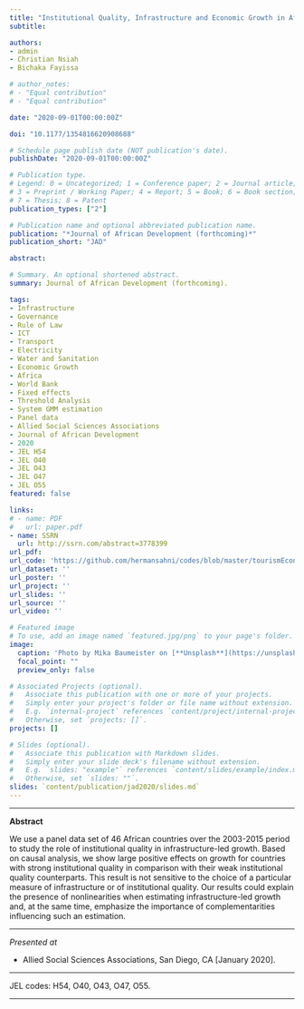 ```yaml
---
title: "Institutional Quality, Infrastructure and Economic Growth in Africa"
subtitle: 

authors:
- admin
- Christian Nsiah
- Bichaka Fayissa

# author_notes:
# - "Equal contribution"
# - "Equal contribution"

date: "2020-09-01T00:00:00Z"

doi: "10.1177/1354816620908688"

# Schedule page publish date (NOT publication's date).
publishDate: "2020-09-01T00:00:00Z"

# Publication type.
# Legend: 0 = Uncategorized; 1 = Conference paper; 2 = Journal article;
# 3 = Preprint / Working Paper; 4 = Report; 5 = Book; 6 = Book section;
# 7 = Thesis; 8 = Patent
publication_types: ["2"]

# Publication name and optional abbreviated publication name.
publication: "*Journal of African Development (forthcoming)*"
publication_short: "JAD"

abstract: 

# Summary. An optional shortened abstract.
summary: Journal of African Development (forthcoming).

tags:
- Infrastructure
- Governance
- Rule of Law
- ICT
- Transport
- Electricity
- Water and Sanitation
- Economic Growth
- Africa
- World Bank
- Fixed effects
- Threshold Analysis
- System GMM estimation
- Panel data
- Allied Social Sciences Associations
- Journal of African Development
- 2020
- JEL H54
- JEL O40
- JEL O43
- JEL O47
- JEL O55
featured: false

links:
# - name: PDF
#   url: paper.pdf
- name: SSRN
  url: http://ssrn.com/abstract=3778399
url_pdf: 
url_code: 'https://github.com/hermansahni/codes/blob/master/tourismEconomics2020'
url_dataset: ''
url_poster: ''
url_project: ''
url_slides: ''
url_source: ''
url_video: ''

# Featured image
# To use, add an image named `featured.jpg/png` to your page's folder. 
image:
  caption: 'Photo by Mika Baumeister on [**Unsplash**](https://unsplash.com/photos/4nO0XOoKyCY)'
  focal_point: ""
  preview_only: false

# Associated Projects (optional).
#   Associate this publication with one or more of your projects.
#   Simply enter your project's folder or file name without extension.
#   E.g. `internal-project` references `content/project/internal-project/index.md`.
#   Otherwise, set `projects: []`.
projects: []

# Slides (optional).
#   Associate this publication with Markdown slides.
#   Simply enter your slide deck's filename without extension.
#   E.g. `slides: "example"` references `content/slides/example/index.md`.
#   Otherwise, set `slides: ""`.
slides: `content/publication/jad2020/slides.md`
---
```





____



**Abstract**


We use a panel data set of 46 African countries over the 2003-2015 period to study the role of institutional quality in infrastructure-led growth. Based on causal analysis, we show large positive effects on growth for countries with strong institutional quality in comparison with their weak institutional quality counterparts. This result is not sensitive to the choice of a particular measure of infrastructure or of institutional quality. Our results could explain the presence of nonlinearities when estimating infrastructure-led growth and, at the same time, emphasize the importance of complementarities influencing such an estimation.



____




*Presented at*

- Allied Social Sciences Associations, San Diego, CA [January 2020].

____


JEL codes: H54, O40, O43, O47, O55.


____


